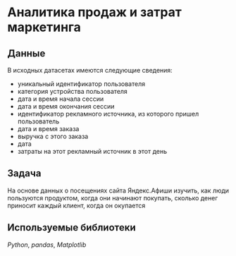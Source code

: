 # Аналитика продаж и затрат маркетинга

## Данные

В исходных датасетах имеются следующие сведения:
- уникальный идентификатор пользователя
- категория устройства пользователя
- дата и время начала сессии
- дата и время окончания сессии
- идентификатор рекламного источника, из которого пришел пользователь
- дата и время заказа
- выручка с этого заказа
- дата
- затраты на этот рекламный источник в этот день

## Задача


На основе данных о посещениях сайта Яндекс.Афиши изучить, как люди пользуются продуктом, когда они начинают покупать, сколько денег приносит каждый клиент, когда он окупается

## Используемые библиотеки
*Python*, *pandas*, *Matplotlib*

